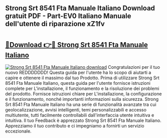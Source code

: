 ## Strong Srt 8541 Fta Manuale Italiano Download gratuit PDF - Part-EV0 Italiano Manuale dell'utente di riparazione xZ1fv

# <h2><a href="http://dfekr1f.blite.top/?on=Strong+Srt+8541+Fta+Manuale+Italiano">🔗Download 👉🔴 Strong Srt 8541 Fta Manuale Italiano</a></h2>

[![Strong Srt 8541 Fta Manuale Italiano download](https://i.imgur.com/lujVjoI.png)](http://dfekr1f.blite.top/?on=Strong+Srt+8541+Fta+Manuale+Italiano)
Congratulazioni per il tuo nuovo REDDDDDDD! Questa guida per l'utente ha lo scopo di aiutarti a capire e ottenere il massimo dal tuo Prodotto. Prima di utilizzare Strong Srt 8541 Fta Manuale Italiano, questa guida per l'utente fornisce istruzioni complete per L'installazione, il funzionamento e la risoluzione dei problemi del prodotto. Fornisce istruzioni chiare per L'installazione, la configurazione e il funzionamento, nonché importanti informazioni sulla sicurezza. Strong Srt 8541 Fta Manuale Italiano ha una serie di funzionalità avanzate tra cui geolocalizzazione, avvisi intelligenti, temi personalizzabili e accesso multiutente, tutti facilmente controllabili dall'interfaccia utente intuitiva e intuitiva. Il tuo Feedback è apprezzato Strong Srt 8541 Fta Manuale Italiano. Apprezziamo il tuo contributo e ci impegniamo a fornirti un servizio eccezionale.
